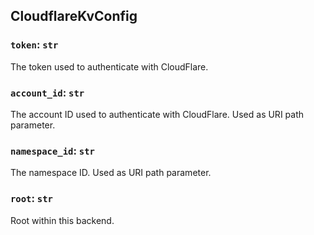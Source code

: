 ## CloudflareKvConfig

### `token`: `str`

The token used to authenticate with CloudFlare.

### `account_id`: `str`

The account ID used to authenticate with CloudFlare. Used as URI path parameter.

### `namespace_id`: `str`

The namespace ID. Used as URI path parameter.

### `root`: `str`

Root within this backend.

